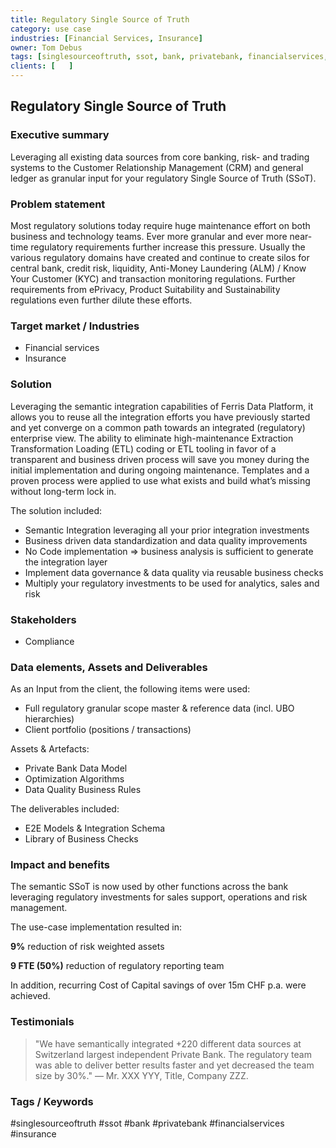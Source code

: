 ```yaml
---
title: Regulatory Single Source of Truth
category: use case
industries: [Financial Services, Insurance]
owner: Tom Debus
tags: [singlesourceoftruth, ssot, bank, privatebank, financialservices, insurance]
clients: [   ]
---
```


## Regulatory Single Source of Truth

### Executive summary
Leveraging all existing data sources from core banking, risk- and trading systems to the Customer Relationship Management (CRM) and general ledger as granular input for your regulatory Single Source of Truth (SSoT).

### Problem statement
Most regulatory solutions today require huge maintenance effort on both business and technology teams. Ever more granular and ever more near-time regulatory requirements further increase this pressure. Usually the various regulatory domains have created and continue to create silos for central bank, credit risk, liquidity, Anti-Money Laundering (ALM) / Know Your Customer (KYC) and transaction monitoring regulations. Further requirements from ePrivacy, Product Suitability and Sustainability regulations even further dilute these efforts.

### Target market / Industries
- Financial services
- Insurance

### Solution
Leveraging the semantic integration capabilities of Ferris Data Platform, it  allows you to reuse all the integration efforts you have previously started and yet converge on a common path towards an integrated (regulatory) enterprise view. The ability to eliminate high-maintenance Extraction Transformation Loading (ETL) coding or ETL tooling in favor of a transparent and business driven process will save you money during the initial implementation and during ongoing maintenance.
Templates and a proven process were applied to use what exists and build what’s missing without long-term lock in.

The solution included:
- Semantic Integration leveraging all your prior integration investments
- Business driven data standardization and data quality improvements
- No Code implementation => business analysis is sufficient to generate the integration layer
- Implement data governance & data quality via reusable business checks
- Multiply your regulatory investments to be used for analytics, sales and risk

### Stakeholders
- Compliance

### Data elements, Assets and Deliverables
As an Input from the client, the following items were used:
- Full regulatory granular scope master & reference data (incl. UBO hierarchies)
- Client portfolio (positions / transactions)

Assets & Artefacts:
- Private Bank Data Model
- Optimization Algorithms
- Data Quality Business Rules

The deliverables included:
- E2E Models & Integration Schema
- Library of Business Checks

### Impact and benefits
The semantic SSoT is now used by other functions across the bank leveraging regulatory investments for sales support, operations and risk management.

The use-case implementation resulted in:

  **9%** reduction of risk weighted assets

  **9 FTE (50%)** reduction of regulatory reporting team

In addition, recurring Cost of Capital savings of over 15m CHF p.a. were achieved.

### Testimonials
> "We have semantically integrated +220 different data sources at Switzerland largest independent Private Bank. The regulatory team  was able to deliver better results faster and yet decreased the team size by 30%."
> — Mr. XXX YYY, Title, Company ZZZ.

### Tags / Keywords
#singlesourceoftruth #ssot #bank #privatebank #financialservices #insurance